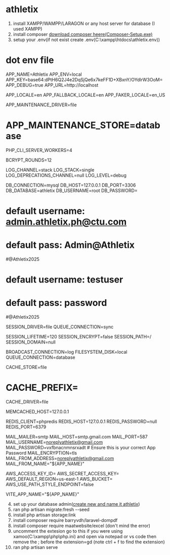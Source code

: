 # athletix

1. install XAMPP/WAMPP/LARAGON or any host server for database (I used XAMPP)
2. install composer [download composer heere(Composer-Setup.exe)](https://getcomposer.org/download/)
3. setup your .env(if not exist create .env(C:\xampp\htdocs\athletix\.env))
  # dot env file 
  APP_NAME=Athletix
APP_ENV=local
APP_KEY=base64:dPtH6Q2J4e2DqSjQe6x7keFF1D+XBxnY/OYdlrW3OoM=
APP_DEBUG=true
APP_URL=http://localhost

APP_LOCALE=en
APP_FALLBACK_LOCALE=en
APP_FAKER_LOCALE=en_US

APP_MAINTENANCE_DRIVER=file
# APP_MAINTENANCE_STORE=database

PHP_CLI_SERVER_WORKERS=4

BCRYPT_ROUNDS=12

LOG_CHANNEL=stack
LOG_STACK=single
LOG_DEPRECATIONS_CHANNEL=null
LOG_LEVEL=debug

DB_CONNECTION=mysql
DB_HOST=127.0.0.1
DB_PORT=3306
DB_DATABASE=athletix
DB_USERNAME=root
DB_PASSWORD=  

# default username: admin.athletix.ph@ctu.com
# default pass: Admin@Athletix
#@Athletix2025
# default username: testuser
# default pass: password
#@Athletix2025


SESSION_DRIVER=file
QUEUE_CONNECTION=sync

SESSION_LIFETIME=120
SESSION_ENCRYPT=false
SESSION_PATH=/
SESSION_DOMAIN=null

BROADCAST_CONNECTION=log
FILESYSTEM_DISK=local
QUEUE_CONNECTION=database

CACHE_STORE=file
# CACHE_PREFIX=



CACHE_DRIVER=file

MEMCACHED_HOST=127.0.0.1

REDIS_CLIENT=phpredis
REDIS_HOST=127.0.0.1
REDIS_PASSWORD=null
REDIS_PORT=6379

MAIL_MAILER=smtp
MAIL_HOST=smtp.gmail.com
MAIL_PORT=587
MAIL_USERNAME=noreplyathletix@gmail.com
MAIL_PASSWORD=vxfbnacnmnsrxadt  # Ensure this is your correct App Password
MAIL_ENCRYPTION=tls
MAIL_FROM_ADDRESS=noreplyathletix@gmail.com
MAIL_FROM_NAME="${APP_NAME}"



AWS_ACCESS_KEY_ID=
AWS_SECRET_ACCESS_KEY=
AWS_DEFAULT_REGION=us-east-1
AWS_BUCKET=
AWS_USE_PATH_STYLE_ENDPOINT=false

VITE_APP_NAME="${APP_NAME}"

4. set up your database admin([create new and name it athletix](http://localhost/phpmyadmin/index.php))
5. ran php artisan migrate:fresh --seed
6. install  php artisan storage:link
7. install composer require barryvdh/laravel-dompdf
8. install composer require maatwebsite/excel (don't mind the error)
9. uncomment the extesion go to this if you were using xamoo(C:\xampp\php\php.ini) and open via notepad or vs code then remove the ; before the extension=gd (note ctrl + f to find the extension)
10. ran php artisan serve
